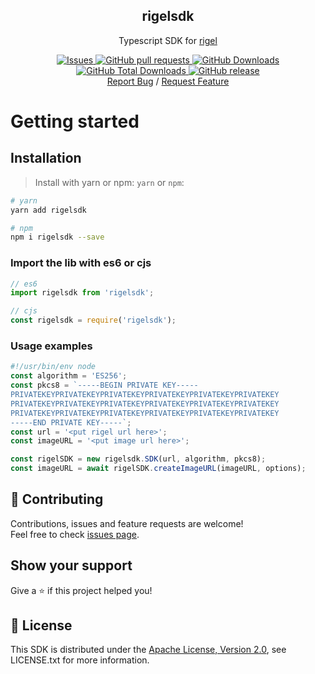 <p align="center">
 <h2 align="center">rigelsdk</h2>
 <p align="center">Typescript SDK for <a href="[rigel](https://github.com/sdqri/rigel)">rigel</a></p>
  <p align="center">
  <a href="https://github.com/sdqri/rigelsdk/issues">
      <img alt="Issues" src="https://img.shields.io/github/issues/sdqri/rigelsdk?style=flat&color=336791" />
    </a>
    <a href="https://github.com/sdqri/rigelsdk/pulls">
      <img alt="GitHub pull requests" src="https://img.shields.io/github/issues-pr/sdqri/rigelsdk?style=flat&color=336791" />
    </a>
     <a href="https://github.com/sdqri/rigelsdk">
      <img alt="GitHub Downloads" src="https://img.shields.io/npm/dw/rigelsdk?style=flat&color=336791" />
    </a>
    <a href="https://github.com/sdqri/rigelsdk">
      <img alt="GitHub Total Downloads" src="https://img.shields.io/npm/dt/rigelsdk?color=336791&label=Total%20downloads" />
    </a>
 <a href="https://github.com/sdqri/rigelsdk">
      <img alt="GitHub release" src="https://img.shields.io/github/release/sdqri/rigelsdk.svg?style=flat&color=336791" />
    </a>
    <br />
  <a href="https://github.com/sdqri/rigelsdk/issues/new/choose">Report Bug</a> /
  <a href="https://github.com/sdqri/rigelsdk/issues/new/choose">Request Feature</a>
  </p>

# Getting started

## Installation

> Install with yarn or npm: `yarn` or `npm`:

```bash
# yarn
yarn add rigelsdk
```

```bash
# npm
npm i rigelsdk --save
```

### Import the lib with es6 or cjs

```mjs
// es6
import rigelsdk from 'rigelsdk';
```

```cjs
// cjs
const rigelsdk = require('rigelsdk');
```

### Usage examples

```cjs
#!/usr/bin/env node
const algorithm = 'ES256';
const pkcs8 = `-----BEGIN PRIVATE KEY-----
PRIVATEKEYPRIVATEKEYPRIVATEKEYPRIVATEKEYPRIVATEKEYPRIVATEKEY
PRIVATEKEYPRIVATEKEYPRIVATEKEYPRIVATEKEYPRIVATEKEYPRIVATEKEY
PRIVATEKEYPRIVATEKEYPRIVATEKEYPRIVATEKEYPRIVATEKEYPRIVATEKEY
-----END PRIVATE KEY-----`;
const url = '<put rigel url here>';
const imageURL = '<put image url here>';

const rigelSDK = new rigelsdk.SDK(url, algorithm, pkcs8);
const imageURL = await rigelSDK.createImageURL(imageURL, options);
```

## 🤝 Contributing

Contributions, issues and feature requests are welcome!<br />Feel free to check [issues page](issues).

## Show your support

Give a ⭐️ if this project helped you!

## 📝 License

This SDK is distributed under the
[Apache License, Version 2.0](http://www.apache.org/licenses/LICENSE-2.0),
see LICENSE.txt for more information.
